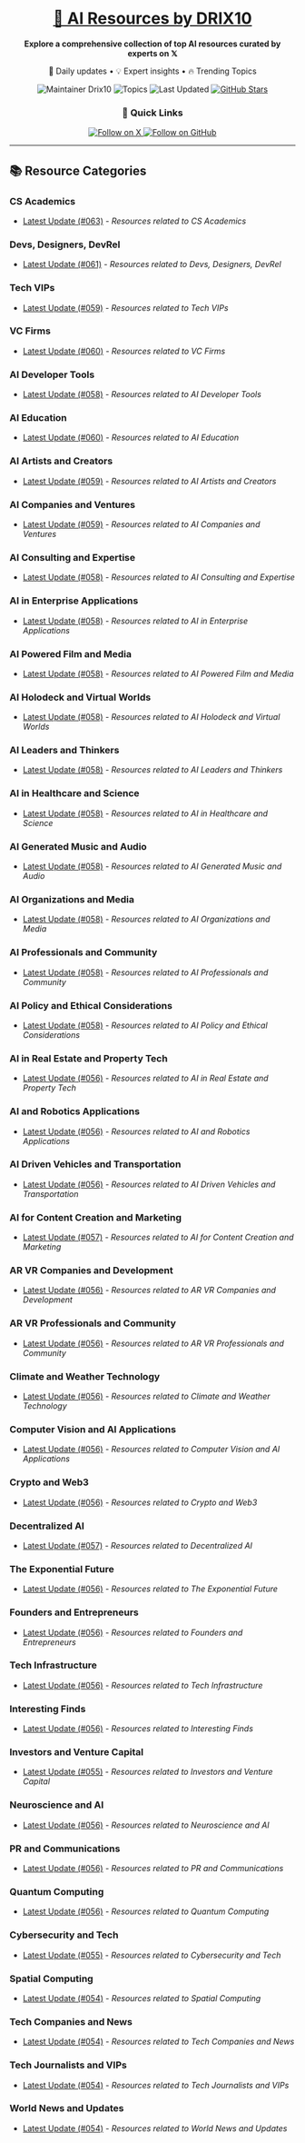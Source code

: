 
<div align="center">
  <h1><a href="https://github.com/staplesburgh/ai-resources-5a/releases" target="_blank">🚀 AI Resources by DRIX10</a></h1>
  <p><strong>Explore a comprehensive collection of top AI resources curated by experts on 𝕏</strong></p>
  <p>🌟 Daily updates • 💡 Expert insights • 🔥 Trending Topics</p>

  <img src="https://img.shields.io/badge/Maintainer-Drix10-blue?style=for-the-badge" alt="Maintainer Drix10" />
  <img src="https://img.shields.io/badge/Topics-Everything%2C%20AI-red?style=for-the-badge" alt="Topics" />
  <img src="https://img.shields.io/github/last-commit/Drix10/ai-resources?style=for-the-badge&color=5D6D7E" alt="Last Updated" />
  <a href="https://github.com/Drix10/ai-resources"><img src="https://img.shields.io/github/stars/Drix10/ai-resources?style=for-the-badge&color=yellow" alt="GitHub Stars" /></a>

  <br>

  <h3>🌟 Quick Links</h3>
    <a href="https://github.com/staplesburgh/ai-resources-5a/releases">
      <img src="https://img.shields.io/badge/Follow_on_𝕏-black?style=for-the-badge&logo=x&logoColor=white" alt="Follow on X" />
    </a>
    <a href="https://github.com/Drix10">
      <img src="https://img.shields.io/badge/Follow_on_GitHub-black?style=for-the-badge&logo=github&logoColor=white" alt="Follow on GitHub" />
    </a>
</div>

---

## 📚 Resource Categories

### CS Academics

*   [Latest Update (#063)](https://github.com/staplesburgh/ai-resources-5a/releases/CS%20Academics/resources-063.md) - *Resources related to CS Academics*

### Devs, Designers, DevRel

*   [Latest Update (#061)](https://github.com/staplesburgh/ai-resources-5a/releases/Devs%2C%20Designers%2C%20DevRel/resources-061.md) - *Resources related to Devs, Designers, DevRel*

### Tech VIPs

*   [Latest Update (#059)](https://github.com/staplesburgh/ai-resources-5a/releases/Tech%20VIPs/resources-059.md) - *Resources related to Tech VIPs*

### VC Firms

*   [Latest Update (#060)](https://github.com/staplesburgh/ai-resources-5a/releases/VC%20Firms/resources-060.md) - *Resources related to VC Firms*

### AI Developer Tools

*   [Latest Update (#058)](https://github.com/staplesburgh/ai-resources-5a/releases/AI%20Developer%20Tools/resources-058.md) - *Resources related to AI Developer Tools*

### AI Education

*   [Latest Update (#060)](https://github.com/staplesburgh/ai-resources-5a/releases/AI%20Education/resources-060.md) - *Resources related to AI Education*

### AI Artists and Creators

*   [Latest Update (#059)](https://github.com/staplesburgh/ai-resources-5a/releases/AI%20Artists%20and%20Creators/resources-059.md) - *Resources related to AI Artists and Creators*

### AI Companies and Ventures

*   [Latest Update (#059)](https://github.com/staplesburgh/ai-resources-5a/releases/AI%20Companies%20and%20Ventures/resources-059.md) - *Resources related to AI Companies and Ventures*

### AI Consulting and Expertise

*   [Latest Update (#058)](https://github.com/staplesburgh/ai-resources-5a/releases/AI%20Consulting%20and%20Expertise/resources-058.md) - *Resources related to AI Consulting and Expertise*

### AI in Enterprise Applications

*   [Latest Update (#058)](https://github.com/staplesburgh/ai-resources-5a/releases/AI%20in%20Enterprise%20Applications/resources-058.md) - *Resources related to AI in Enterprise Applications*

### AI Powered Film and Media

*   [Latest Update (#058)](https://github.com/staplesburgh/ai-resources-5a/releases/AI%20Powered%20Film%20and%20Media/resources-058.md) - *Resources related to AI Powered Film and Media*

### AI Holodeck and Virtual Worlds

*   [Latest Update (#058)](https://github.com/staplesburgh/ai-resources-5a/releases/AI%20Holodeck%20and%20Virtual%20Worlds/resources-058.md) - *Resources related to AI Holodeck and Virtual Worlds*

### AI Leaders and Thinkers

*   [Latest Update (#058)](https://github.com/staplesburgh/ai-resources-5a/releases/AI%20Leaders%20and%20Thinkers/resources-058.md) - *Resources related to AI Leaders and Thinkers*

### AI in Healthcare and Science

*   [Latest Update (#058)](https://github.com/staplesburgh/ai-resources-5a/releases/AI%20in%20Healthcare%20and%20Science/resources-058.md) - *Resources related to AI in Healthcare and Science*

### AI Generated Music and Audio

*   [Latest Update (#058)](https://github.com/staplesburgh/ai-resources-5a/releases/AI%20Generated%20Music%20and%20Audio/resources-058.md) - *Resources related to AI Generated Music and Audio*

### AI Organizations and Media

*   [Latest Update (#058)](https://github.com/staplesburgh/ai-resources-5a/releases/AI%20Organizations%20and%20Media/resources-058.md) - *Resources related to AI Organizations and Media*

### AI Professionals and Community

*   [Latest Update (#058)](https://github.com/staplesburgh/ai-resources-5a/releases/AI%20Professionals%20and%20Community/resources-058.md) - *Resources related to AI Professionals and Community*

### AI Policy and Ethical Considerations

*   [Latest Update (#058)](https://github.com/staplesburgh/ai-resources-5a/releases/AI%20Policy%20and%20Ethical%20Considerations/resources-058.md) - *Resources related to AI Policy and Ethical Considerations*

### AI in Real Estate and Property Tech

*   [Latest Update (#056)](https://github.com/staplesburgh/ai-resources-5a/releases/AI%20in%20Real%20Estate%20and%20Property%20Tech/resources-056.md) - *Resources related to AI in Real Estate and Property Tech*

### AI and Robotics Applications

*   [Latest Update (#056)](https://github.com/staplesburgh/ai-resources-5a/releases/AI%20and%20Robotics%20Applications/resources-056.md) - *Resources related to AI and Robotics Applications*

### AI Driven Vehicles and Transportation

*   [Latest Update (#056)](https://github.com/staplesburgh/ai-resources-5a/releases/AI%20Driven%20Vehicles%20and%20Transportation/resources-056.md) - *Resources related to AI Driven Vehicles and Transportation*

### AI for Content Creation and Marketing

*   [Latest Update (#057)](https://github.com/staplesburgh/ai-resources-5a/releases/AI%20for%20Content%20Creation%20and%20Marketing/resources-057.md) - *Resources related to AI for Content Creation and Marketing*

### AR VR Companies and Development

*   [Latest Update (#056)](https://github.com/staplesburgh/ai-resources-5a/releases/AR%20VR%20Companies%20and%20Development/resources-056.md) - *Resources related to AR VR Companies and Development*

### AR VR Professionals and Community

*   [Latest Update (#056)](https://github.com/staplesburgh/ai-resources-5a/releases/AR%20VR%20Professionals%20and%20Community/resources-056.md) - *Resources related to AR VR Professionals and Community*

### Climate and Weather Technology

*   [Latest Update (#056)](https://github.com/staplesburgh/ai-resources-5a/releases/Climate%20and%20Weather%20Technology/resources-056.md) - *Resources related to Climate and Weather Technology*

### Computer Vision and AI Applications

*   [Latest Update (#056)](https://github.com/staplesburgh/ai-resources-5a/releases/Computer%20Vision%20and%20AI%20Applications/resources-056.md) - *Resources related to Computer Vision and AI Applications*

### Crypto and Web3

*   [Latest Update (#056)](https://github.com/staplesburgh/ai-resources-5a/releases/Crypto%20and%20Web3/resources-056.md) - *Resources related to Crypto and Web3*

### Decentralized AI

*   [Latest Update (#057)](https://github.com/staplesburgh/ai-resources-5a/releases/Decentralized%20AI/resources-057.md) - *Resources related to Decentralized AI*

### The Exponential Future

*   [Latest Update (#056)](https://github.com/staplesburgh/ai-resources-5a/releases/The%20Exponential%20Future/resources-056.md) - *Resources related to The Exponential Future*

### Founders and Entrepreneurs

*   [Latest Update (#056)](https://github.com/staplesburgh/ai-resources-5a/releases/Founders%20and%20Entrepreneurs/resources-056.md) - *Resources related to Founders and Entrepreneurs*

### Tech Infrastructure

*   [Latest Update (#056)](https://github.com/staplesburgh/ai-resources-5a/releases/Tech%20Infrastructure/resources-056.md) - *Resources related to Tech Infrastructure*

### Interesting Finds

*   [Latest Update (#056)](https://github.com/staplesburgh/ai-resources-5a/releases/Interesting%20Finds/resources-056.md) - *Resources related to Interesting Finds*

### Investors and Venture Capital

*   [Latest Update (#055)](https://github.com/staplesburgh/ai-resources-5a/releases/Investors%20and%20Venture%20Capital/resources-055.md) - *Resources related to Investors and Venture Capital*

### Neuroscience and AI

*   [Latest Update (#056)](https://github.com/staplesburgh/ai-resources-5a/releases/Neuroscience%20and%20AI/resources-056.md) - *Resources related to Neuroscience and AI*

### PR and Communications

*   [Latest Update (#056)](https://github.com/staplesburgh/ai-resources-5a/releases/PR%20and%20Communications/resources-056.md) - *Resources related to PR and Communications*

### Quantum Computing

*   [Latest Update (#056)](https://github.com/staplesburgh/ai-resources-5a/releases/Quantum%20Computing/resources-056.md) - *Resources related to Quantum Computing*

### Cybersecurity and Tech

*   [Latest Update (#055)](https://github.com/staplesburgh/ai-resources-5a/releases/Cybersecurity%20and%20Tech/resources-055.md) - *Resources related to Cybersecurity and Tech*

### Spatial Computing

*   [Latest Update (#054)](https://github.com/staplesburgh/ai-resources-5a/releases/Spatial%20Computing/resources-054.md) - *Resources related to Spatial Computing*

### Tech Companies and News

*   [Latest Update (#054)](https://github.com/staplesburgh/ai-resources-5a/releases/Tech%20Companies%20and%20News/resources-054.md) - *Resources related to Tech Companies and News*

### Tech Journalists and VIPs

*   [Latest Update (#054)](https://github.com/staplesburgh/ai-resources-5a/releases/Tech%20Journalists%20and%20VIPs/resources-054.md) - *Resources related to Tech Journalists and VIPs*

### World News and Updates

*   [Latest Update (#054)](https://github.com/staplesburgh/ai-resources-5a/releases/World%20News%20and%20Updates/resources-054.md) - *Resources related to World News and Updates*

